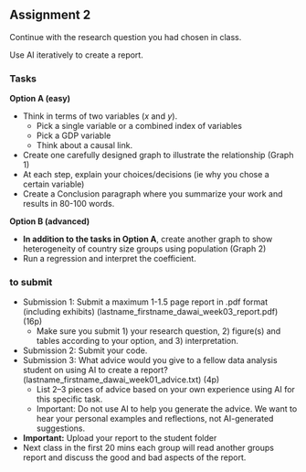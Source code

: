 ## Assignment 2

Continue with the research question you had chosen in class. 

Use AI iteratively to create a report. 

### Tasks
**Option A (easy)**
  * Think in terms of two variables ($x$ and $y$). 
    * Pick a single variable or a combined index of variables
    * Pick a GDP variable
    * Think about a causal link. 
  * Create one carefully designed graph to illustrate the relationship (Graph 1)
  * At each step, explain your choices/decisions (ie why you chose a certain variable)
  * Create a Conclusion paragraph where you summarize your work and results in 80-100 words.
   
  
**Option B (advanced)**
* **In addition to the tasks in Option A**,  create another graph to show heterogeneity of country size groups using population (Graph 2)
* Run a regression and interpret the coefficient. 

### to submit
* Submission 1:  Submit a maximum 1-1.5 page report in .pdf format (including exhibits) (lastname_firstname_dawai_week03_report.pdf) (16p)
  * Make sure you submit 1) your research question, 2) figure(s) and tables according to your option,  and 3) interpretation.
* Submission 2: Submit your code.
* Submission 3:
  What advice would you give to a fellow data analysis student on using AI to create a report? (lastname_firstname_dawai_week01_advice.txt) (4p)
    * List 2–3 pieces of advice based on your own experience using AI for this specific task.
    * Important: Do not use AI to help you generate the advice. We want to hear your personal examples and reflections, not AI-generated suggestions.
* **Important:** Upload your report to the student folder
 *  Next class in the first 20 mins each group will read another groups report and discuss the good and bad aspects of the report. 
